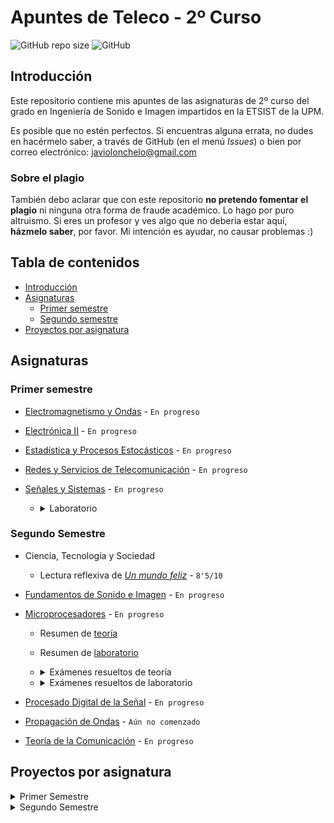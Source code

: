 # Apuntes de Teleco - 2º Curso

![GitHub repo size](https://img.shields.io/github/repo-size/Javiolonchelo/ApuntesTeleco_2?label=Tama%C3%B1o%20del%20repositorio) ![GitHub](https://img.shields.io/github/license/Javiolonchelo/ApuntesTeleco_2?label=Licencia)

## Introducción

Este repositorio contiene mis apuntes de las asignaturas de 2º curso del grado en Ingeniería de Sonido e Imagen impartidos en la ETSIST de la UPM.

Es posible que no estén perfectos. Si encuentras alguna errata, no dudes en hacérmelo saber, a través de GitHub (en el menú _Issues_) o bien por correo electrónico: [javiolonchelo@gmail.com](mailto:javiolonchelo@gmail.com)

### Sobre el plagio

También debo aclarar que con este repositorio **no pretendo fomentar el plagio** ni ninguna otra forma de fraude académico. Lo hago por puro altruismo. Si eres un profesor y ves algo que no debería estar aquí, **házmelo saber**, por favor. Mi intención es ayudar, no causar problemas :)

## Tabla de contenidos

- [Introducción](#introducción)
- [Asignaturas](#asignaturas)
  - [Primer semestre](#primer-semestre)
  - [Segundo semestre](#segundo-semestre)
- [Proyectos por asignatura](#proyectos-por-asignatura)

## Asignaturas

### Primer semestre

- [Electromagnetismo y Ondas](/Primer%20Semestre/Electromagnetismo%20y%20Ondas/Electromagnetismo_y_Ondas.pdf) - `En progreso`

- [Electrónica II](/Primer%20Semestre/Electrónica%20II/Electrónica_II.pdf) - `En progreso`

- [Estadística y Procesos Estocásticos](/Primer%20Semestre/Estadística%20y%20Procesos%20Estocásticos/Estadística_y_Procesos_Estocásticos.pdf) - `En progreso`

- [Redes y Servicios de Telecomunicación](/Primer%20Semestre/Redes%20y%20Servicios%20de%20Telecomunicación/Redes_y_Servicios_de_Telecomunicación.pdf) - `En progreso`

- [Señales y Sistemas](/Primer%20Semestre/Señales%20y%20Sistemas/Señales_y_Sistemas.pdf) - `En progreso`

  - <details>
    <summary>Laboratorio</summary>
    <p>

    - **_NOTA_**: A diferencia de otras personas en esta asignatura, utilizo las **funciones anónimas** de MATLAB porque me facilitan mucho la resolución de las prácticas. Los profesores las dan por válidas (al menos el mío).

    - [Práctica 1](/Primer%20Semestre/Señales%20y%20Sistemas/Prácticas/P1/P1.pdf) - `Calificación: 10/10`
    - [Práctica 2](/Primer%20Semestre/Señales%20y%20Sistemas/Prácticas/P2/P2.pdf) - `Calificación: 10/10`, aunque parece que hay un pequeño fallo en el último ejercicio: Avisaré cuando esté solucionado.
    - Práctica 3 - `5/10`, aunque voy a subir la versión corregida. Me confundí con los coeficientes `a` y `b`.
    </p>
    </details>

### Segundo Semestre

- Ciencia, Tecnología y Sociedad

  - Lectura reflexiva de [_Un mundo feliz_](/Segundo%20Semestre/Ciencia,%20Tecnología%20y%20Sociedad/Libro.pdf) - `8'5/10`

- [Fundamentos de Sonido e Imagen](/Segundo%20Semestre/Fundamentos%20de%20Sonido%20e%20Imagen/Fundamentos_de_Sonido_e_Imagen.pdf) - `En progreso`

- [Microprocesadores](/Segundo%20Semestre/Microprocesadores/Microprocesadores.pdf) - `En progreso`

  - Resumen de [teoría](/Segundo%20Semestre/Microprocesadores/Examenes_resueltos/Teoría/RESUMEN_TEORIA.md)
  - Resumen de [laboratorio](/Segundo%20Semestre/Microprocesadores/Examenes_resueltos/Laboratorio/RESUMEN_LABORATORIO.md)

  - <details>
          <summary>Exámenes resueltos de teoría</summary>
          <p>

    Si quieres comprobar tus ejercicios de lenguaje de ensamble, puedes descargar este [proyecto plantilla](../../eaw/main/Segundo%20Semestre/Microprocesadores/Examenes_resueltos/Teor%C3%ADa/ProyectoPlantilla.7z) y programar en él, pero solo hay un ejercicio funcional ahora mismo. Te recomiendo hacerlos a mano directamente :)

    - [Enero 2020](../../raw/main/Segundo%20Semestre/Microprocesadores/Examenes_resueltos/Teor%C3%ADa/2020_Enero.pdf)
      - Ejercicio 1 - Análisis de lenguaje de ensamble &#x2713;
      - Ejercicio 5 - Periféricos &#x2713;
    - [Enero 2019](../../raw/main/Segundo%20Semestre/Microprocesadores/Examenes_resueltos/Teor%C3%ADa/2019_Enero.pdf)
      - Ejercicio 3 - Mapas de memoria &#x2713;
      - Ejercicio 4 - Interrupciones &#x2713;
      - Ejercicio 5 - Periféricos &#x2713;
    - [Junio 2019](../../raw/main/Segundo%20Semestre/Microprocesadores/Examenes_resueltos/Teor%C3%ADa/2019_Junio.pdf)
      - Ejercicio 1 - Análisis de lenguaje de ensamble &#x2713;
    - [Extraordinaria 2018](../../raw/main/Segundo%20Semestre/Microprocesadores/Examenes_resueltos/Teor%C3%ADa/2018_Extra.pdf)
      - Ejercicio 4 - Interrupciones &#x2713;
    - [Junio 2017](../../raw/main/Segundo%20Semestre/Microprocesadores/Examenes_resueltos/Teor%C3%ADa/2017_Junio.pdf) - Ejercicio 1 - Análisis de lenguaje de ensamble &#x2713; [[código de comprobación]](Segundo%20Semestre/Microprocesadores/Examenes_resueltos/Teor%C3%ADa/2017_Junio_1.s)
      </p>

    ***

    </details>

  - <details>
      <summary>Exámenes resueltos de laboratorio</summary>
      <p>

    - [Carpeta plantilla](/Segundo%20Semestre/Microprocesadores/Examenes_resueltos/Laboratorio/CarpetasNecesarias.7z) (descargar y copiar en ella el contenido de cada hito)

    - **2017 Primavera - L1**

      - [Enunciado](/Segundo%20Semestre/Microprocesadores/Examenes_resueltos/Laboratorio/2017_Prim_L1/2017_Prim_L1.pdf)
      - [Hito 1](/Segundo%20Semestre/Microprocesadores/Examenes_resueltos/Laboratorio/2017_Prim_L1/MICR/EX_L1/Hitos/Hito_1/main.cpp) | [Hito 2](/Segundo%20Semestre/Microprocesadores/Examenes_resueltos/Laboratorio/2017_Prim_L1/MICR/EX_L1/Hitos/Hito_2/main.cpp) | [Hito 3](/Segundo%20Semestre/Microprocesadores/Examenes_resueltos/Laboratorio/2017_Prim_L1/MICR/EX_L1/Hitos/Hito_3/main.cpp)

    - **2017 Primavera - L2**

      - [Enunciado](/Segundo%20Semestre/Microprocesadores/Examenes_resueltos/Laboratorio/Laboratorio/2017_Prim_L2/2017_Prim_L2.pdf)
      - [Hito 1](/Segundo%20Semestre/Microprocesadores/Examenes_resueltos/Laboratorio/2017_Prim_L2/MICR
        /EX_L2/Hitos/Hito_1/main.cpp) | [Hito 2](/Segundo%20Semestre/Microprocesadores/Examenes_resueltos/Laboratorio/2017_Prim_L2/MICR/EX_L2/Hitos/Hito_2/main.cpp) | [Hito 3](/Segundo%20Semestre/Microprocesadores/Examenes_resueltos/Laboratorio/2017_Prim_L2/MICR/EX_L2/Hitos/Hito_3/main.cpp)

    - **2017 Otoño - L1**

      - [Enunciado](/Segundo%20Semestre/Microprocesadores/Examenes_resueltos/Laboratorio/2017_Oto_L1_UsandoPlantilla/2017_Oto_L1.pdf)

      - Solución 1 (usando la plantilla de 2021) - [Hito 1](/Segundo%20Semestre/Microprocesadores/Examenes_resueltos/Laboratorio/2017_Oto_L1_UsandoPlantilla/MICR/EX_L1/Hitos/Hito_1/main.cpp) | [Hito 2](/Segundo%20Semestre/Microprocesadores/Examenes_resueltos/Laboratorio/2017_Oto_L1_UsandoPlantilla/MICR/EX_L1/Hitos/Hito_2/main.cpp) | [Hito 3](/Segundo%20Semestre/Microprocesadores/Examenes_resueltos/Laboratorio/2017_Oto_L1_UsandoPlantilla/MICR/EX_L1/Hitos/Hito_3/main.cpp)
        > **¡No recomendable!** Sin cambiar nada de la plantilla, se hace muchísimo más difícil que los otros exámenes. Si lo quieres intentar, procura definir los LEDs como `DigitalOut`, en lugar de `BusOut`. Probablemente, era distinto en 2017. _(MODA reference jsjsjjsjsjs)_

    - **2018 Otoño - L1**

      - [Enunciado](/Segundo%20Semestre/Microprocesadores/Examenes_resueltos/Laboratorio/2018_Oto_L1/2018_Oto_L1.pdf)
      - [Hito 1](/Segundo%20Semestre/Microprocesadores/Examenes_resueltos/Laboratorio/2018_Oto_L1/MICR/EX_L1/Hitos/Hito_1/main.cpp) | [Hito 2](/Segundo%20Semestre/Microprocesadores/Examenes_resueltos/Laboratorio/2018_Oto_L1/MICR/EX_L1/Hitos/Hito_2/main.cpp) | [Hito 3](/Segundo%20Semestre/Microprocesadores/Examenes_resueltos/Laboratorio/2018_Oto_L1/MICR/EX_L1/Hitos/Hito_3/main.cpp)

    - **2018 Primavera - L1**

      - [Enunciado](/Segundo%20Semestre/Microprocesadores/Examenes_resueltos/Laboratorio/2018_Prim_L1/2018_Prim_L1.pdf)

      - Solución 1 - [Hito 1](/Segundo%20Semestre/Microprocesadores/Examenes_resueltos/Laboratorio/2018_Prim_L1/MICR/EX_L1/Hitos/Hito_1/main.cpp) | [Hito 2](/Segundo%20Semestre/Microprocesadores/Examenes_resueltos/Laboratorio/2018_Prim_L1/MICR/EX_L1/Hitos/Hito_2/main.cpp) | [Hito 3](/Segundo%20Semestre/Microprocesadores/Examenes_resueltos/Laboratorio/2018_Prim_L1/MICR/EX_L1/Hitos/Hito_3/main.cpp)
      - Solución 2 - [Hito 1](/Segundo%20Semestre/Microprocesadores/Examenes_resueltos/Laboratorio/2018_Prim_L1__2/MICR/EX_L1/Hitos/Hito_1/main.cpp) | [Hito 2](/Segundo%20Semestre/Microprocesadores/Examenes_resueltos/Laboratorio/2018_Prim_L1__2/MICR/EX_L1/Hitos/Hito_2/main.cpp) | [Hito 3](/Segundo%20Semestre/Microprocesadores/Examenes_resueltos/Laboratorio/2018_Prim_L1__2/MICR/EX_L1/Hitos/Hito_3/main.cpp)

    - **2019 Otoño - L1**

      - [Enunciado](/Segundo%20Semestre/Microprocesadores/Examenes_resueltos/Laboratorio/2019_Oto_L1/2019_Oto_L1.pdf)
      - [Hito 1](/Segundo%20Semestre/Microprocesadores/Examenes_resueltos/Laboratorio/2019_Oto_L1/MICR/EX_L1/Hitos/Hito_1/main.cpp) | [Hito 2](/Segundo%20Semestre/Microprocesadores/Examenes_resueltos/Laboratorio/2019_Oto_L1/MICR/EX_L1/Hitos/Hito_2/main.cpp) | [Hito 3](/Segundo%20Semestre/Microprocesadores/Examenes_resueltos/Laboratorio/2019_Oto_L1/MICR/EX_L1/Hitos/Hito_3/main.cpp)

    - **2020 Otoño - L1**

      - [Enunciado](/Segundo%20Semestre/Microprocesadores/Examenes_resueltos/Laboratorio/2020_Oto_L1/2020_Oto_L1.pdf)
      - [Hito 1](/Segundo%20Semestre/Microprocesadores/Examenes_resueltos/Laboratorio/2020_Oto_L1/MICR/EX_L1/Hitos/Hito_1/main.cpp) | [Hito 2](/Segundo%20Semestre/Microprocesadores/Examenes_resueltos/Laboratorio/2020_Oto_L1/MICR/EX_L1/Hitos/Hito_2/main.cpp) | [Hito 3](/Segundo%20Semestre/Microprocesadores/Examenes_resueltos/Laboratorio/2020_Oto_L1/MICR/EX_L1/Hitos/Hito_3/main.cpp)

    - **2020 Otoño - L2**

      - [Enunciado](/Segundo%20Semestre/Microprocesadores/Examenes_resueltos/Laboratorio/2020_Oto_L2/2020_Oto_L2.pdf)
      - [Hito 1](/Segundo%20Semestre/Microprocesadores/Examenes_resueltos/Laboratorio/2020_Oto_L2/MICR/EX_L2/Hitos/Hito_1/main.cpp) | [Hito 2](/Segundo%20Semestre/Microprocesadores/Examenes_resueltos/Laboratorio/2020_Oto_L2/MICR/EX_L2/Hitos/Hito_2/main.cpp) | [Hito 3](/Segundo%20Semestre/Microprocesadores/Examenes_resueltos/Laboratorio/2020_Oto_L2/MICR/EX_L2/Hitos/Hito_3/main.cpp)

    - **2021 Primavera - L2**

      - [Enunciado](/Segundo%20Semestre/Microprocesadores/Examenes_resueltos/Laboratorio/2021_Prim_L2/2021_Prim_L2.pdf)
      - [Hito 1](/Segundo%20Semestre/Microprocesadores/Examenes_resueltos/Laboratorio/2021_Prim_L2/MICR/EX_L2/Hitos/Hito_1/main.cpp) | [Hito 2](/Segundo%20Semestre/Microprocesadores/Examenes_resueltos/Laboratorio/2021_Prim_L2/MICR/EX_L2/Hitos/Hito_2/main.cpp)

    ***

      </p>

    </details>

- [Procesado Digital de la Señal](/Segundo%20Semestre/Procesado%20Digital%20de%20la%20Señal/Procesado_Digital_de_la_Señal.pdf) - `En progreso`

- [Propagación de Ondas](/Segundo%20Semestre/Propagación%20de%20Ondas/Propagación_de_Ondas.pdf) - `Aún no comenzado`

- [Teoría de la Comunicación](/Segundo%20Semestre/Teoría%20de%20la%20Comunicación/Teoría_de_la_Comunicación.pdf) - `En progreso`

## Proyectos por asignatura

<details>
  <summary>Primer Semestre</summary>
<p>

- [Electromagnetismo y Ondas](https://github.com/Javiolonchelo/ApuntesTeleco_2/projects/1)

- [Electrónica II](https://github.com/Javiolonchelo/ApuntesTeleco_2/projects/2)

- [Estadística y Procesos Estocásticos](https://github.com/Javiolonchelo/ApuntesTeleco_2/projects/5)

- [Redes y Servicios de Telecomunicación](https://github.com/Javiolonchelo/ApuntesTeleco_2/projects/6)

- [Señales y Sistemas](https://github.com/Javiolonchelo/ApuntesTeleco_2/projects/7)

---

</p>
</details>

<details>
  <summary>Segundo Semestre</summary>
<p>
  
- [Ciencia, Tecnología y Sociedad](https://github.com/Javiolonchelo/ApuntesTeleco_2/projects/4)

- [Fundamentos de Sonido e Imagen](https://github.com/Javiolonchelo/ApuntesTeleco_2/projects/8)

- [Microprocesadores](https://github.com/Javiolonchelo/ApuntesTeleco_2/projects/9)

- [Procesado Digital de la Señal](https://github.com/Javiolonchelo/ApuntesTeleco_2/projects/10)

- [Propagación de Ondas](https://github.com/Javiolonchelo/ApuntesTeleco_2/projects/11)

- [Teoría de la Comunicación](https://github.com/Javiolonchelo/ApuntesTeleco_2/projects/12)

---

  </p>
</details>

<br>

